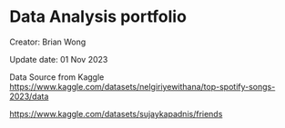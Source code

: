 # Data Analysis portfolio
Creator: Brian Wong

Update date: 01 Nov 2023

Data Source from Kaggle
https://www.kaggle.com/datasets/nelgiriyewithana/top-spotify-songs-2023/data

https://www.kaggle.com/datasets/sujaykapadnis/friends
